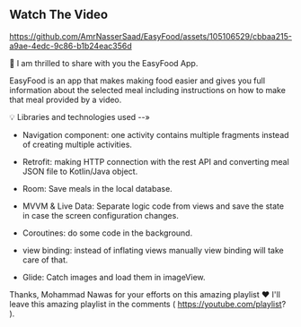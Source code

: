 ## Watch The Video 


https://github.com/AmrNasserSaad/EasyFood/assets/105106529/cbbaa215-a9ae-4edc-9c86-b1b24eac356d



🌟 I am thrilled to share with you the EasyFood App. 


EasyFood is an app that makes making food easier and gives you full information about the selected meal including instructions on how to make that meal provided by a video. 

💡 Libraries and technologies used --»

- Navigation component: one activity contains multiple fragments instead of creating multiple activities.

- Retrofit: making HTTP connection with the rest API and converting meal JSON file to Kotlin/Java object. 

- Room: Save meals in the local database.

- MVVM & Live Data: Separate logic code from views and save the state in case the screen configuration changes.

- Coroutines: do some code in the background.

- view binding: instead of inflating views manually view binding will take care of that.

- Glide: Catch images and load them in imageView.



Thanks, Mohammad Nawas for your efforts on this amazing playlist ❤️
I'll leave this amazing playlist in the comments ( https://youtube.com/playlist? ). 





